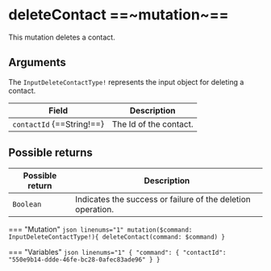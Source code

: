 # deleteContact ==~mutation~==

This mutation deletes a contact.

## Arguments

The `InputDeleteContactType!` represents the input object for deleting a contact.

| Field                                                                                 | Description                                             |
|---------------------------------------------------------------------------------------|---------------------------------------------------------|
| `contactId` {==String!==}                                                             | The Id of the contact.                                  |


## Possible returns

| Possible return         | Description                                                 |
|----------------------	  |-------------------------------------------------------------|
| `Boolean`               | Indicates the success or failure of the deletion operation. |

=== "Mutation"
    ```json linenums="1"
    mutation($command: InputDeleteContactType!){
    deleteContact(command: $command)
    }
    ```

=== "Variables"
    ```json linenums="1"
    {
    "command": {
        "contactId": "550e9b14-ddde-46fe-bc28-0afec83ade96"
    }
    }
    ```
